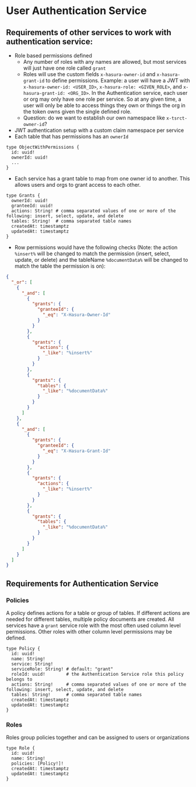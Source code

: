 # User Authentication Service

## Requirements of other services to work with authentication service:

- Role based permissions defined
  - Any number of roles with any names are allowed, but most services will just have one role called `grant`
  - Roles will use the custom fields `x-hasura-owner-id` and `x-hasura-grant-id` to define permissions. Example: a user will have a JWT with `x-hasura-owner-id: <USER_ID>`, `x-hasura-role: <GIVEN_ROLE>`, and `x-hasura-grant-id: <ORG_ID>`. In the Authentication service, each user or org may only have one role per service. So at any given time, a user will only be able to access things they own or things the org in the token owns given the single defined role. 
  - Question: do we want to establish our own namespace like `x-tsrct-owner-id`?
- JWT authentication setup with a custom claim namespace per service
- Each table that has permissions has an `ownerId`

```gql
type ObjectWithPermissions {
  id: uuid!
  ownerId: uuid!
  ...
}
```

- Each service has a grant table to map from one owner id to another. This allows users and orgs to grant access to each other. 

```gql
type Grants {
  ownerId: uuid!
  granteeId: uuid!
  actions: String! # comma separated values of one or more of the following: insert, select, update, and delete
  tables: String!  # comma separated table names
  createdAt: timestamptz
  updatedAt: timestamptz
}
```

- Row permissions would have the following checks (Note: the action `%insert%` will be changed to match the permission (insert, select, update, or delete) and the tableName `%documentData%` will be changed to match the table the permission is on):

```json
{
  "_or": [
    {
      "_and": [
        {
          "grants": {
            "granteeId": {
              "_eq": "X-Hasura-Owner-Id"
            }
          }
        },
        {
          "grants": {
            "actions": {
              "_like": "%insert%"
            }
          }
        },
        {
          "grants": {
            "tables": {
              "_like": "%documentData%"
            }
          }
        }
      ]
    },
    {
      "_and": [
        {
          "grants": {
            "granteeId": {
              "_eq": "X-Hasura-Grant-Id"
            }
          }
        },
        {
          "grants": {
            "actions": {
              "_like": "%insert%"
            }
          }
        },
        {
          "grants": {
            "tables": {
              "_like": "%documentData%"
            }
          }
        }
      ]
    }
  ]
}
```

## Requirements for Authentication Service

### Policies

A policy defines actions for a table or group of tables. If different actions are needed for different tables, multiple policy documents are created. All services have a `grant` service role with the most often used column level permissions. Other roles with other column level permissions may be defined. 

```gql
type Policy {
  id: uuid!
  name: String!
  service: String!
  serviceRole: String! # default: "grant"
  roleId: uuid!        # the Authentication Service role this policy belongs to
  actions: String!     # comma separated values of one or more of the following: insert, select, update, and delete
  tables: String!      # comma separated table names
  createdAt: timestamptz
  updatedAt: timestamptz
}
```

### Roles 

Roles group policies together and can be assigned to users or organizations

```gql
type Role {
  id: uuid!
  name: String!
  policies: [Policy!]!
  createdAt: timestamptz
  updatedAt: timestamptz
}
```
